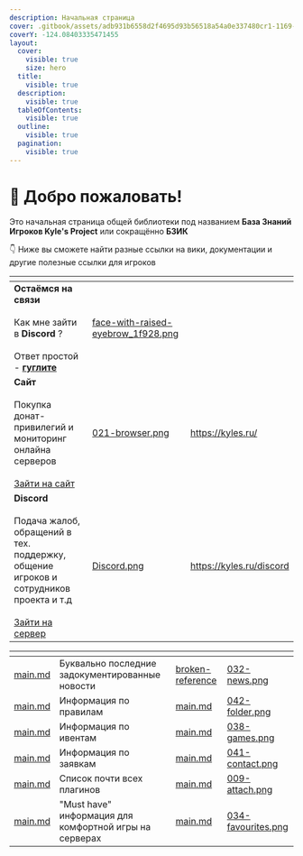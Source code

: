 ```yaml
---
description: Начальная страница
cover: .gitbook/assets/adb931b6558d2f4695d93b56518a54a0e337480cr1-1169-798v2_uhq.jpg
coverY: -124.08403335471455
layout:
  cover:
    visible: true
    size: hero
  title:
    visible: true
  description:
    visible: true
  tableOfContents:
    visible: true
  outline:
    visible: true
  pagination:
    visible: true
---
```


# 👋 Добро пожаловать!

Это начальная страница общей библиотеки под названием **База Знаний Игроков Kyle's Project** или сокращённо **БЗИК**

👇 Ниже вы сможете найти разные ссылки на вики, документации и другие полезные ссылки для игроков

<table data-view="cards" data-full-width="false"><thead><tr><th></th><th data-hidden data-card-cover data-type="files"></th><th data-hidden data-card-target data-type="content-ref"></th></tr></thead><tbody><tr><td><strong>Остаёмся на связи</strong><br><br>Как мне зайти в <strong>Discord</strong> ?<br><br>Ответ простой - <a data-footnote-ref href="#user-content-fn-1"><strong>гуглите</strong></a></td><td><a href=".gitbook/assets/face-with-raised-eyebrow_1f928.png">face-with-raised-eyebrow_1f928.png</a></td><td></td></tr><tr><td><strong>Сайт</strong><br><br>Покупка донат-привилегий и мониторинг онлайна серверов<br><br><a href="https://kyles.ru/">Зайти на сайт</a></td><td><a href=".gitbook/assets/021-browser.png">021-browser.png</a></td><td><a href="https://kyles.ru/">https://kyles.ru/</a></td></tr><tr><td><strong>Discord</strong><br><br>Подача жалоб, обращений в тех. поддержку, общение игроков и сотрудников проекта и т.д<br><br><a href="https://kyles.ru/discord">Зайти на сервер</a></td><td><a href=".gitbook/assets/Discord.png">Discord.png</a></td><td><a href="https://kyles.ru/discord">https://kyles.ru/discord</a></td></tr></tbody></table>

<table data-view="cards"><thead><tr><th></th><th></th><th data-hidden data-card-target data-type="content-ref"></th><th data-hidden data-card-cover data-type="files"></th></tr></thead><tbody><tr><td><a data-mention href="last-news/main.md">main.md</a></td><td>Буквально последние задокументированные новости</td><td><a href="broken-reference/">broken-reference</a></td><td><a href=".gitbook/assets/032-news.png">032-news.png</a></td></tr><tr><td><a data-mention href="rules/main.md">main.md</a></td><td>Информация по правилам</td><td><a href="rules/main.md">main.md</a></td><td><a href=".gitbook/assets/042-folder.png">042-folder.png</a></td></tr><tr><td><a data-mention href="events/main.md">main.md</a></td><td>Информация по ивентам</td><td><a href="events/main.md">main.md</a></td><td><a href=".gitbook/assets/038-games.png">038-games.png</a></td></tr><tr><td><a data-mention href="applications/main.md">main.md</a></td><td>Информация по заявкам</td><td><a href="applications/main.md">main.md</a></td><td><a href=".gitbook/assets/041-contact.png">041-contact.png</a></td></tr><tr><td><a data-mention href="plugins/main.md">main.md</a></td><td>Список почти всех плагинов</td><td><a href="plugins/main.md">main.md</a></td><td><a href=".gitbook/assets/009-attach.png">009-attach.png</a></td></tr><tr><td><a data-mention href="newbies/main.md">main.md</a></td><td>"Must have" информация для комфортной игры на серверах</td><td><a href="newbies/main.md">main.md</a></td><td><a href=".gitbook/assets/034-favourites.png">034-favourites.png</a></td></tr></tbody></table>

[^1]: **Гуглить** - искать информацию при помощи поисковой системы Google или, расширительно, с помощью любого другого аналогичного средства
